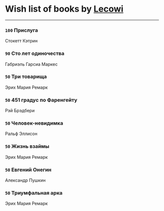 # Wish list of books by [Lecowi](http://vk.com/id521873425)
---

### `100` Прислуга
Стокетт Кэтрин

### `90` Сто лет одиночества
Габриэль Гарсиа Маркес

### `50` Три товарища
Эрих Мария Ремарк

### `50` 451 градус по Фаренгейту
Рэй Брэдбери

### `50` Человек-невидимка
Ральф Эллисон

### `50` Жизнь взаймы
Эрих Мария Ремарк

### `50` Евгений Онегин
Александр Пушкин

### `50` Триумфальная арка
Эрих Мария Ремарк

